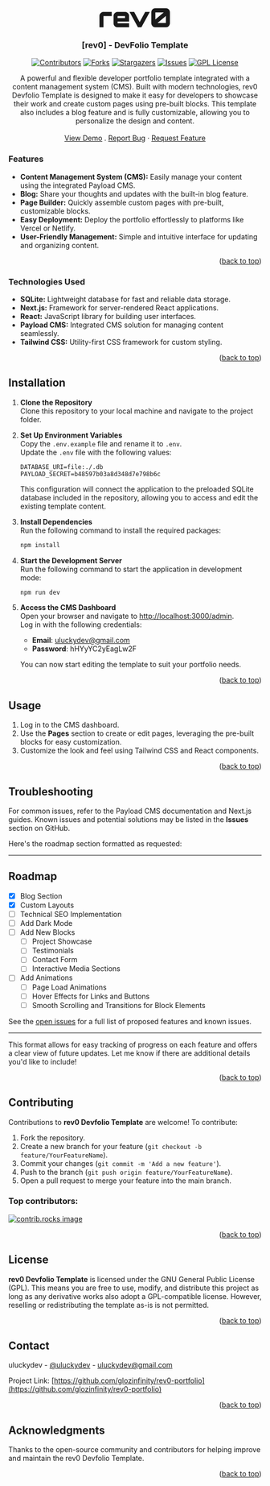 <!-- Improved compatibility of back to top link: See: https://github.com/othneildrew/Best-README-Template/pull/73 -->
<a id="readme-top"></a>
<!--
*** Thanks for checking out the Best-README-Template. If you have a suggestion
*** that would make this better, please fork the repo and create a pull request
*** or simply open an issue with the tag "enhancement".
*** Don't forget to give the project a star!
*** Thanks again! Now go create something AMAZING! :D
-->



<!-- PROJECT SHIELDS -->
<!--
*** I'm using markdown "reference style" links for readability.
*** Reference links are enclosed in brackets [ ] instead of parentheses ( ).
*** See the bottom of this document for the declaration of the reference variables
*** for contributors-url, forks-url, etc. This is an optional, concise syntax you may use.
*** https://www.markdownguide.org/basic-syntax/#reference-style-links
-->



<!-- PROJECT LOGO -->
<br />
<br />
<div align="center">
  <a href="https://github.com/othneildrew/Best-README-Template">
   <div  >
   <svg height=40 width=200 viewBox="0 0 46 13" fill="none" xmlns="http://www.w3.org/2000/svg"><path d="M36.037 12.2798C35.5821 12.2798 35.1671 12.1548 34.7919 11.9046C34.4167 11.6431 34.1154 11.3134 33.888 10.9154C33.6606 10.5061 33.5469 10.0797 33.5469 9.63626V2.54124C33.5469 2.08644 33.6606 1.66574 33.888 1.27915C34.1154 0.892562 34.4167 0.585566 34.7919 0.358161C35.1671 0.119387 35.5821 0 36.037 0H43.1149C43.5697 0 43.9847 0.119387 44.36 0.358161C44.7352 0.585566 45.0365 0.892562 45.2639 1.27915C45.4913 1.66574 45.605 2.08644 45.605 2.54124V9.63626C45.605 10.0797 45.4913 10.5061 45.2639 10.9154C45.0365 11.3134 44.7352 11.6431 44.36 11.9046C43.9847 12.1548 43.5697 12.2798 43.1149 12.2798H36.037ZM37.5549 9.49982H42.9955V4.92899L37.5549 9.49982ZM36.1563 7.24851L41.597 2.67769H36.1563V7.24851Z" fill="currentColor"></path><path d="M24.8979 12.2802L19.4573 2.38806H22.459L26.0236 8.95436L29.5881 2.38806H32.5899L27.1322 12.2802H24.8979Z" fill="currentColor"></path><path d="M11.601 12.2802C11.1575 12.2802 10.7482 12.1665 10.373 11.939C9.99775 11.7116 9.69644 11.4103 9.46904 11.0351C9.24163 10.6599 9.12793 10.2506 9.12793 9.80713V4.86108C9.12793 4.41765 9.24163 4.00832 9.46904 3.6331C9.69644 3.25788 9.99775 2.95657 10.373 2.72917C10.7482 2.50176 11.1575 2.38806 11.601 2.38806H16.6834C17.1383 2.38806 17.5533 2.50176 17.9285 2.72917C18.3037 2.95657 18.5993 3.25788 18.8154 3.6331C19.0428 4.00832 19.1565 4.41765 19.1565 4.86108V8.64737H11.7374V9.67069H19.1565V12.2802H11.601ZM11.7374 6.36195H16.547V4.99753H11.7374V6.36195Z" fill="currentColor"></path><path d="M0 12.2802V4.86108C0 4.41765 0.113702 4.00832 0.341107 3.6331C0.568511 3.25788 0.869822 2.95657 1.24504 2.72917C1.62026 2.50176 2.03527 2.38806 2.49008 2.38806H7.94778V4.99753H2.60947V12.2802H0Z" fill="currentColor"></path></svg></div>
  </a>

 

  <h3 align="center">[rev0] - DevFolio Template</h3>


   [![Contributors][contributors-shield]][contributors-url]
[![Forks][forks-shield]][forks-url]
[![Stargazers][stars-shield]][stars-url]
[![Issues][issues-shield]][issues-url]
[![GPL License][license-shield]][license-url]


  <p align="center">
   A powerful and flexible developer portfolio template integrated with a content management system (CMS). Built with modern technologies, rev0 Devfolio Template is designed to make it easy for developers to showcase their work and create custom pages using pre-built blocks. This template also includes a blog feature and is fully customizable, allowing you to personalize the design and content.
    <br />
    <br />
    <a href="https://uluckydev.rev0.site/">View Demo</a>
    .
     <a href="https://github.com/glozinfinity/rev0-portfolio/issues/new?labels=bug&template=bug-report---.md">Report Bug</a>
    ·
    <a href="https://github.com/glozinfinity/rev0-portfolio/issues/new?labels=enhancement&template=feature-request---.md">Request Feature</a>
  </p>
</div>







### Features
- **Content Management System (CMS):** Easily manage your content using the integrated Payload CMS.
- **Blog:** Share your thoughts and updates with the built-in blog feature.
- **Page Builder:** Quickly assemble custom pages with pre-built, customizable blocks.
- **Easy Deployment:** Deploy the portfolio effortlessly to platforms like Vercel or Netlify.
- **User-Friendly Management:** Simple and intuitive interface for updating and organizing content.


<p align="right">(<a href="#readme-top">back to top</a>)</p>



### Technologies Used

- **SQLite:** Lightweight database for fast and reliable data storage.
- **Next.js:** Framework for server-rendered React applications.
- **React:** JavaScript library for building user interfaces.
- **Payload CMS:** Integrated CMS solution for managing content seamlessly.
- **Tailwind CSS:** Utility-first CSS framework for custom styling.

<p align="right">(<a href="#readme-top">back to top</a>)</p>



## Installation

1. **Clone the Repository**  
   Clone this repository to your local machine and navigate to the project folder.

2. **Set Up Environment Variables**  
   Copy the `.env.example` file and rename it to `.env`.  
   Update the `.env` file with the following values:

   ```plaintext
   DATABASE_URI=file:./.db
   PAYLOAD_SECRET=b48597b03a8d348d7e798b6c
   ```

   This configuration will connect the application to the preloaded SQLite database included in the repository, allowing you to access and edit the existing template content.

3. **Install Dependencies**  
   Run the following command to install the required packages:

   ```bash
   npm install
   ```

4. **Start the Development Server**  
   Run the following command to start the application in development mode:

   ```bash
   npm run dev
   ```

5. **Access the CMS Dashboard**  
   Open your browser and navigate to [http://localhost:3000/admin](http://localhost:3000/admin).  
   Log in with the following credentials:

   - **Email**: uluckydev@gmail.com
   - **Password**: hHYyYC2yEagLw2F

   You can now start editing the template to suit your portfolio needs.


<p align="right">(<a href="#readme-top">back to top</a>)</p>



## Usage

1. Log in to the CMS dashboard.
2. Use the **Pages** section to create or edit pages, leveraging the pre-built blocks for easy customization.
3. Customize the look and feel using Tailwind CSS and React components.

<p align="right">(<a href="#readme-top">back to top</a>)</p>

## Troubleshooting

For common issues, refer to the Payload CMS documentation and Next.js guides. Known issues and potential solutions may be listed in the **Issues** section on GitHub.


<!-- ROADMAP -->
Here's the roadmap section formatted as requested:

---

## Roadmap

- [x] Blog Section
- [x] Custom Layouts
- [ ] Technical SEO Implementation
- [ ] Add Dark Mode
- [ ] Add New Blocks
    - [ ] Project Showcase
    - [ ] Testimonials
    - [ ] Contact Form
    - [ ] Interactive Media Sections
- [ ] Add Animations
    - [ ] Page Load Animations
    - [ ] Hover Effects for Links and Buttons
    - [ ] Smooth Scrolling and Transitions for Block Elements

See the [open issues](https://github.com/glozinfinity/rev0-portfolio/issues) for a full list of proposed features and known issues.

---

This format allows for easy tracking of progress on each feature and offers a clear view of future updates. Let me know if there are additional details you'd like to include!

<p align="right">(<a href="#readme-top">back to top</a>)</p>



## Contributing

Contributions to **rev0 Devfolio Template** are welcome! To contribute:

1. Fork the repository.
2. Create a new branch for your feature (`git checkout -b feature/YourFeatureName`).
3. Commit your changes (`git commit -m 'Add a new feature'`).
4. Push to the branch (`git push origin feature/YourFeatureName`).
5. Open a pull request to merge your feature into the main branch.

### Top contributors:

<a href="https://github.com/glozinfinity/rev0-portfolio/graphs/contributors">
  <img src="https://contrib.rocks/image?repo=glozinfinity/rev0-portfolio" alt="contrib.rocks image" />
</a>

<p align="right">(<a href="#readme-top">back to top</a>)</p>



<!-- LICENSE -->
## License

**rev0 Devfolio Template** is licensed under the GNU General Public License (GPL). This means you are free to use, modify, and distribute this project as long as any derivative works also adopt a GPL-compatible license. However, reselling or redistributing the template as-is is not permitted.

<p align="right">(<a href="#readme-top">back to top</a>)</p>



<!-- CONTACT -->
## Contact

uluckydev - [@uluckydev](https://twitter.com/uluckydev) - uluckydev@gmail.com

Project Link: [https://github.com/glozinfinity/rev0-portfolio](https://github.com/glozinfinity/rev0-portfolio)

<p align="right">(<a href="#readme-top">back to top</a>)</p>



<!-- ACKNOWLEDGMENTS -->
## Acknowledgments

Thanks to the open-source community and contributors for helping improve and maintain the rev0 Devfolio Template.

<p align="right">(<a href="#readme-top">back to top</a>)</p>



<!-- MARKDOWN LINKS & IMAGES -->
<!-- https://www.markdownguide.org/basic-syntax/#reference-style-links -->
[contributors-shield]: https://img.shields.io/github/contributors/glozinfinity/rev0-portfolio.svg?style=for-the-badge
[contributors-url]: https://github.com/glozinfinity/rev0-portfolio/graphs/contributors
[forks-shield]: https://img.shields.io/github/forks/glozinfinity/rev0-portfolio.svg?style=for-the-badge
[forks-url]: https://github.com/othneildrew/Best-README-Template/network/members
[stars-shield]: https://img.shields.io/github/stars/glozinfinity/rev0-portfolio.svg?style=for-the-badge
[stars-url]: https://github.com/glozinfinity/rev0-portfolio/stargazers
[issues-shield]: https://img.shields.io/github/issues/glozinfinity/rev0-portfolio.svg?style=for-the-badge
[issues-url]: https://github.com/glozinfinity/rev0-portfolio/issues
[license-shield]: https://img.shields.io/github/license/glozinfinity/rev0-portfolio.svg?style=for-the-badge
[license-url]: https://github.com/glozinfinity/rev0-portfolio/blob/master/LICENSE.txt

[product-screenshot]: images/screenshot.png
[Next.js]: https://img.shields.io/badge/next.js-000000?style=for-the-badge&logo=nextdotjs&logoColor=white
[Next-url]: https://nextjs.org/
[React.js]: https://img.shields.io/badge/React-20232A?style=for-the-badge&logo=react&logoColor=61DAFB
[React-url]: https://reactjs.org/
[Vue.js]: https://img.shields.io/badge/Vue.js-35495E?style=for-the-badge&logo=vuedotjs&logoColor=4FC08D
[Vue-url]: https://vuejs.org/
[Angular.io]: https://img.shields.io/badge/Angular-DD0031?style=for-the-badge&logo=angular&logoColor=white
[Angular-url]: https://angular.io/
[Svelte.dev]: https://img.shields.io/badge/Svelte-4A4A55?style=for-the-badge&logo=svelte&logoColor=FF3E00
[Svelte-url]: https://svelte.dev/
[Laravel.com]: https://img.shields.io/badge/Laravel-FF2D20?style=for-the-badge&logo=laravel&logoColor=white
[Laravel-url]: https://laravel.com
[Bootstrap.com]: https://img.shields.io/badge/Bootstrap-563D7C?style=for-the-badge&logo=bootstrap&logoColor=white
[Bootstrap-url]: https://getbootstrap.com
[JQuery.com]: https://img.shields.io/badge/jQuery-0769AD?style=for-the-badge&logo=jquery&logoColor=white
[JQuery-url]: https://jquery.com 
